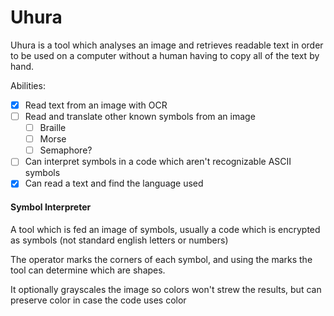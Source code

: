 # Uhura

Uhura is a tool which analyses an image and retrieves readable text in order to be used on a computer without a human having to copy all of the text by hand. 

Abilities:
- [x] Read text from an image with OCR
- [ ] Read and translate other known symbols from an image
  - [ ] Braille
  - [ ] Morse
  - [ ] Semaphore?
- [ ] Can interpret symbols in a code which aren't recognizable ASCII symbols 
- [x] Can read a text and find the language used
    
#### Symbol Interpreter

A tool which is fed an image of symbols, usually a code which is encrypted as symbols (not standard english letters or numbers)

The operator marks the corners of each symbol, and using the marks the tool can determine which are shapes. 

It optionally grayscales the image so colors won't strew the results, but can preserve color in case the code uses color
